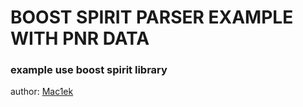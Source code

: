 # BOOST SPIRIT PARSER EXAMPLE WITH PNR DATA

### example use boost spirit library

author: [Mac1ek](https://github.com/Mac1ek/)

